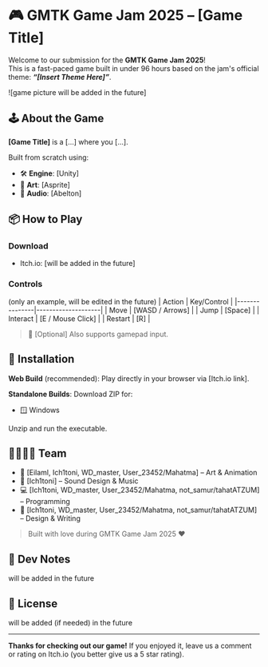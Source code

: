 # 🎮 GMTK Game Jam 2025 – [Game Title]

Welcome to our submission for the **GMTK Game Jam 2025**!  
This is a fast-paced game built in under 96 hours based on the jam's official theme: **_“[Insert Theme Here]”_**.

![game picture will be added in the future]

## 🕹️ About the Game

**[Game Title]** is a [...] where you [...].

Built from scratch using:
- 🛠️ **Engine**: [Unity]
- 🎨 **Art**: [Asprite]
- 🎵 **Audio**: [Abelton]

## 📦 How to Play

### Download
- Itch.io: [will be added in the future]

### Controls
(only an example, will be edited in the future)
| Action        | Key/Control        |
|---------------|--------------------|
| Move          | [WASD / Arrows]    |
| Jump          | [Space]            |
| Interact      | [E / Mouse Click]  |
| Restart       | [R]                |

> 📱 [Optional] Also supports gamepad input.

## 🚀 Installation

**Web Build** (recommended):
Play directly in your browser via [Itch.io link].

**Standalone Builds**:
Download ZIP for:
- 🪟 Windows

Unzip and run the executable.

## 👨‍👩‍👧‍👦 Team

- 🎨 [Eilaml, Ich1toni, WD_master, User_23452/Mahatma] – Art & Animation  
- 🎼 [Ich1toni] – Sound Design & Music  
- 💻 [Ich1toni, WD_master, User_23452/Mahatma, not_samur/tahatATZUM] – Programming  
- 🧠 [Ich1toni, WD_master, User_23452/Mahatma, not_samur/tahatATZUM] – Design & Writing  

> Built with love during GMTK Game Jam 2025 ❤️

## 📝 Dev Notes

will be added in the future

## 📜 License

will be added (if needed) in the future

---

**Thanks for checking out our game!** If you enjoyed it, leave us a comment or rating on Itch.io (you better give us a 5 star rating).
